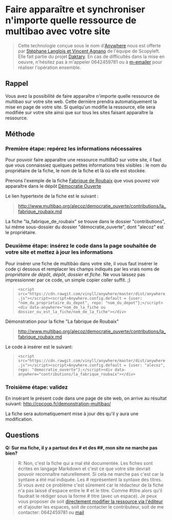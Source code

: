 # Faire apparaître et synchroniser n'importe quelle ressource de multibao avec votre site

> Cette technologie conçue sous le nom d'[Anywhere](https://github.com/multibao/anywhere) nous est offerte par [Stéphane Langlois et Vincent Agnano](http://Scopyleft) de l'équipe de Scopyleft. Elle fait partie du projet [Daktary](http://github.com/daktary). En cas de difficultés dans la mise en oeuvre, n'hésitez pas à m'appeler 0642459781 ou à [m-emailer](thomas.wolff@cpcoop.fr) pour réaliser l'opération ensemble. 

## Rappel

Vous avez la possibilité de faire apparaître n'importe quelle ressource de multibao sur votre site web. Cette dernière prendra automatiquement la mise en page de votre site. Si quelqu'un modifie la ressource, elle sera modifiée sur votre site ainsi que sur tous les sites faisant apparaître la ressource. 

## Méthode

### Première étape: repérez les informations nécessaires 

Pour pouvoir faire apparaître une ressource multiBàO sur votre site, il faut que vous connaissiez quelques petites informations très visibles : le nom du propriétaire de la fiche, le nom de la fiche et là où elle est stockée. 

Prenons l'exemple de la fiche [Fabrique de Roubaix](http://www.multibao.org/alecoz/democratie_ouverte/contributions/la_fabrique_roubaix.md) que vous pouvez voir apparaître dans le dépôt [Démocratie Ouverte](http://www.multibao.org/alecoz/democratie_ouverte/contributions)

Le lien hypertexte de la fiche est le suivant : 

> http://www.multibao.org/alecoz/democratie_ouverte/contributions/la_fabrique_roubaix.md

La fiche "la_fabrique_de_roubaix" se trouve dans le dossier "contributions", lui même sous-dossier du dossier "démocratie_ouverte", dont "alecoz" est le propriétaire.

### Deuxième étape: insérez le code dans la page souhaitée de votre site et mettez à jour les informations

Pour insérer une fiche de multibào dans votre site, il vous faut insérer le code çi dessous et remplacer les champs indiqués par les vrais noms de *propriétaire de dépôt*, *dépôt*, *dossier* et *fiche*. Ne vous laissez pas impressionner par ce code, un simple copier coller suffit. ;)

>`<script src="https://cdn.rawgit.com/vinyll/anywhere/master/dist/anywhere.js"></script><script>Anywhere.config.default = {user: "nom_du_proprietaire_du_depot", repo: "nom_du_depot"};</script><div data-anywhere="nom_de_la_fiche ou dossier_ou_est_la_fiche/nom_de_la_fiche"></div>`

Démonstration pour la fiche "La fabrique de Roubaix"

> http://www.multibao.org/alecoz/democratie_ouverte/contributions/la_fabrique_roubaix.md

Le code à insérer est le suivant: 

>`<script src="https://cdn.rawgit.com/vinyll/anywhere/master/dist/anywhere.js"></script><script>Anywhere.config.default = {user: "alecoz", repo: "democratie_ouverte"};</script><div data-anywhere="contributions/la_fabrique_roubaix"></div>`

### Troisième étape: validez

En insérant le présent code dans une page de site web, on arrive au résultat suivant: http://cpcoop.fr/demonstration-multibao/

La fiche sera automatiquement mise à jour dès qu'il y aura une modification. 

## Questions 

**Q: Sur ma fiche, il y a partout des # et des ##, mon site ne marche pas bien?**

> R: Non, c'est la fiche qui a mal été documentée. Les fiches sont écrites en langage Markdown et c'est ce que votre site devrait pouvoir reconnaître naturellement. Si cela ne marche pas c'est car la syntaxe a été mal indiquée. Les # représentent la syntaxe des titres. Si vous avez ce problème c'est sûrement car le rédacteur de la fiche n'a pas laissé d'espace entre le # et le titre. Comme #titre alors qu'il faudrait le rédiger sous la forme # titre (avec un espace). Je peux vous proposer de soit [directement modifier la ressource via l'éditeur](http://www.multibao.org/multibao/contributions/pages/enrichir_les_ressources_communes_existantes_via_l_editeur.md) et d'ajouter les espaces, soit de contacter le contributeur, soit de me contacter: 0642459781 ou [mail](mailto:thomas.wolff@cpcoop.fr)
